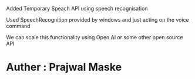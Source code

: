 Added Temporary Speach API using speech recognisation 

Used SpeechRecognition provided by windows and just acting on the voice command 

We can scale this functionality using Open AI or some other open source API 

# Auther : Prajwal Maske
